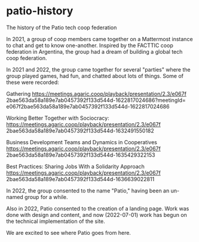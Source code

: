 # patio-history
The history of the Patio tech coop federation

In 2021, a group of coop members came together on a Mattermost instance to chat and get to know one-another. Inspired by the FACTTIC coop federation in Argentina, the group had a dream of building a global tech coop federation.

In 2021 and 2022, the group came together for several "parties" where the group played games, had fun, and chatted about lots of things. Some of these were recorded:

Gathering
https://meetings.agaric.coop/playback/presentation/2.3/e067f
2bae563da58a189e7ab0457392f133d544d-1622817024686?meetingId=
e067f2bae563da58a189e7ab0457392f133d544d-1622817024686

Working Better Together with Sociocracy:
https://meetings.agaric.coop/playback/presentation/2.3/e067f
2bae563da58a189e7ab0457392f133d544d-1632491550182

Business Development Teams and Dynamics in Cooperatives
https://meetings.agaric.coop/playback/presentation/2.3/e067f
2bae563da58a189e7ab0457392f133d544d-1635429322153

Best Practices: Sharing Jobs With a Solidarity Approach
https://meetings.agaric.coop/playback/presentation/2.3/e067f
2bae563da58a189e7ab0457392f133d544d-1636639022811

In 2022, the group consented to the name "Patio," having been an un-named group for a while.

Also in 2022, Patio consented to the creation of a landing page. Work was done with design and content, and now (2022-07-01) work has begun on the technical implementation of the site.

We are excited to see where Patio goes from here.
